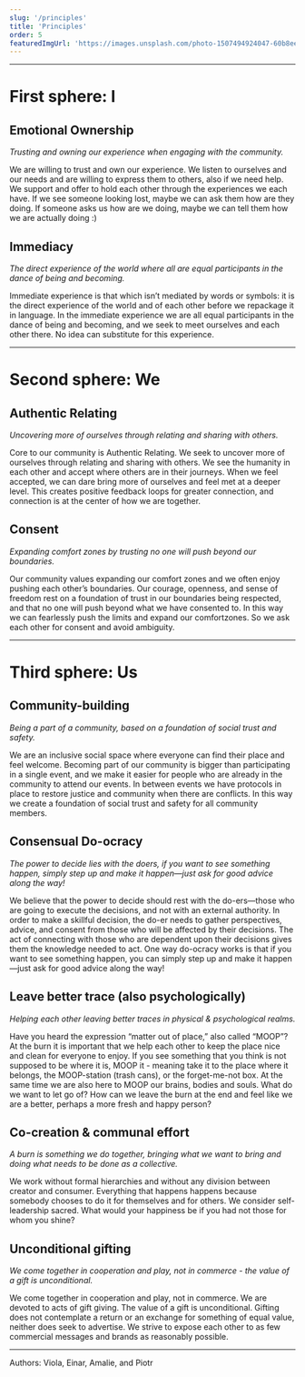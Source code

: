 ```yaml
---
slug: '/principles'
title: 'Principles'
order: 5
featuredImgUrl: 'https://images.unsplash.com/photo-1507494924047-60b8ee826ca9?ixid=MnwxMjA3fDB8MHxwaG90by1wYWdlfHx8fGVufDB8fHx8&ixlib=rb-1.2.1&auto=format&fit=crop&w=966&q=80'
---
```


---

# First sphere: I

## Emotional Ownership

_Trusting and owning our experience when engaging with the community._

We are willing to trust and own our experience. We listen to ourselves and our needs and are willing to express them to others, also if we need help. We support and offer to hold each other through the experiences we each have. If we see someone looking lost, maybe we can ask them how are they doing. If someone asks us how are we doing, maybe we can tell them how we are actually doing :)

## Immediacy

_The direct experience of the world where all are equal participants in the dance of being and becoming._

Immediate experience is that which isn’t mediated by words or symbols: it is the direct experience of the world and of each other before we repackage it in language. In the immediate experience we are all equal participants in the dance of being and becoming, and we seek to meet ourselves and each other there. No idea can substitute for this experience.

---

# Second sphere: We

## Authentic Relating

_Uncovering more of ourselves through relating and sharing with others._

Core to our community is Authentic Relating. We seek to uncover more of ourselves through relating and sharing with others. We see the humanity in each other and accept where others are in their journeys. When we feel accepted, we can dare bring more of ourselves and feel met at a deeper level. This creates positive feedback loops for greater connection, and connection is at the center of how we are together.

## Consent

_Expanding comfort zones by trusting no one will push beyond our boundaries._

Our community values expanding our comfort zones and we often enjoy pushing each other’s boundaries. Our courage, openness, and sense of freedom rest on a foundation of trust in our boundaries being respected, and that no one will push beyond what we have consented to. In this way we can fearlessly push the limits and expand our comfortzones. So we ask each other for consent and avoid ambiguity.

---

# Third sphere: Us

## Community-building

_Being a part of a community, based on a foundation of social trust and safety._

We are an inclusive social space where everyone can find their place and feel welcome. Becoming part of our community is bigger than participating in a single event, and we make it easier for people who are already in the community to attend our events. In between events we have protocols in place to restore justice and community when there are conflicts. In this way we create a foundation of social trust and safety for all community members.

## Consensual Do-ocracy

_The power to decide lies with the doers, if you want to see something happen, simply step up and make it happen—just ask for good advice along the way!_

We believe that the power to decide should rest with the do-ers—those who are going to execute the decisions, and not with an external authority. In order to make a skillful decision, the do-er needs to gather perspectives, advice, and consent from those who will be affected by their decisions. The act of connecting with those who are dependent upon their decisions gives them the knowledge needed to act. One way do-ocracy works is that if you want to see something happen, you can simply step up and make it happen—just ask for good advice along the way!

## Leave better trace (also psychologically)

_Helping each other leaving better traces in physical & psychological realms._

Have you heard the expression “matter out of place,” also called “MOOP”? At the burn it is important that we help each other to keep the place nice and clean for everyone to enjoy. If you see something that you think is not supposed to be where it is, MOOP it - meaning take it to the place where it belongs, the MOOP-station (trash cans), or the forget-me-not box. At the same time we are also here to MOOP our brains, bodies and souls. What do we want to let go of? How can we leave the burn at the end and feel like we are a better, perhaps a more fresh and happy person?

## Co-creation & communal effort

_A burn is something we do together, bringing what we want to bring and doing what needs to be done as a collective._

We work without formal hierarchies and without any division between creator and consumer. Everything that happens happens because somebody chooses to do it for themselves and for others. We consider self-leadership sacred. What would your happiness be if you had not those for whom you shine?

## Unconditional gifting

_We come together in cooperation and play, not in commerce - the value of a gift is unconditional._

We come together in cooperation and play, not in commerce. We are devoted to acts of gift giving. The value of a gift is unconditional. Gifting does not contemplate a return or an exchange for something of equal value, neither does seek to advertise. We strive to expose each other to as few commercial messages and brands as reasonably possible.

---

Authors: Viola, Einar, Amalie, and Piotr
